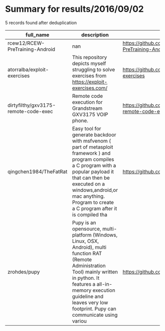 
# Summary for results/2016/09/02
    
5 records found after deduplication

| full_name | description | html_url | matched_list | matched_count | pushed_at | size | stargazers_count | language | forks_count |
|--------------------------------------|------------------------------------------------------------------------------------------------------------------------------------------------------------------------------------------------------------------------------------------------------------------|---------------------------------------------------------|---------------------------------------------|-----------------|---------------------------|--------|--------------------|------------|---------------|
| rcew12/RCEW-PreTraining-Android | nan | https://github.com/rcew12/RCEW-PreTraining-Android | ['rce'] | 1 | 2016-09-02 07:32:28+00:00 | 4 | 1 | Java | 0 |
| atorralba/exploit-exercises | This repository depicts myself struggling to solve exercises from https://exploit-exercises.com/ | https://github.com/atorralba/exploit-exercises | ['exploit'] | 1 | 2016-09-02 22:14:26+00:00 | 3 | 0 | Shell | 0 |
| dirtyfilthy/gxv3175-remote-code-exec | Remote code execution for Grandstream GXV3175 VOIP phone. | https://github.com/dirtyfilthy/gxv3175-remote-code-exec | ['remote code execution'] | 1 | 2016-09-02 04:04:00+00:00 | 3 | 0 | Ruby | 1 |
| qingchen1984/TheFatRat | Easy tool for generate backdoor with msfvenom ( part of metasploit framework ) and program compiles a C program with a popular payload it that can then be executed on a windows,android,or mac anything. Program to create a C program after it is compiled tha | https://github.com/qingchen1984/TheFatRat | ['metasploit module OR metasploit payload'] | 1 | 2016-09-02 13:50:38+00:00 | 491 | 0 | C | 0 |
| zrohdes/pupy | Pupy is an opensource, multi-platform (Windows, Linux, OSX, Android), multi function RAT (Remote Administration Tool) mainly written in python. It features a all-in-memory execution guideline and leaves very low footprint. Pupy can communicate using variou | https://github.com/zrohdes/pupy | ['remote code execution'] | 1 | 2016-09-02 13:45:44+00:00 | 19605 | 0 | Python | 3 |
